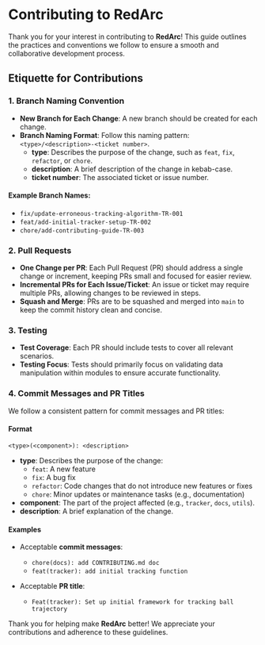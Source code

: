 # Contributing to RedArc

Thank you for your interest in contributing to **RedArc**! This guide outlines the practices and conventions we follow to ensure a smooth and collaborative development process.

## Etiquette for Contributions

### 1. Branch Naming Convention
- **New Branch for Each Change**: A new branch should be created for each change.
- **Branch Naming Format**: Follow this naming pattern: `<type>/<description>-<ticket number>`.
  - **type**: Describes the purpose of the change, such as `feat`, `fix`, `refactor`, or `chore`.
  - **description**: A brief description of the change in kebab-case.
  - **ticket number**: The associated ticket or issue number.

#### Example Branch Names:
- `fix/update-erroneous-tracking-algorithm-TR-001`
- `feat/add-initial-tracker-setup-TR-002`
- `chore/add-contributing-guide-TR-003`

### 2. Pull Requests
- **One Change per PR**: Each Pull Request (PR) should address a single change or increment, keeping PRs small and focused for easier review.
- **Incremental PRs for Each Issue/Ticket**: An issue or ticket may require multiple PRs, allowing changes to be reviewed in steps.
- **Squash and Merge**: PRs are to be squashed and merged into `main` to keep the commit history clean and concise.

### 3. Testing
- **Test Coverage**: Each PR should include tests to cover all relevant scenarios.
- **Testing Focus**: Tests should primarily focus on validating data manipulation within modules to ensure accurate functionality.

### 4. Commit Messages and PR Titles

We follow a consistent pattern for commit messages and PR titles:

#### Format
```
<type>(<component>): <description>
```
- **type**: Describes the purpose of the change:
  - `feat`: A new feature
  - `fix`: A bug fix
  - `refactor`: Code changes that do not introduce new features or fixes
  - `chore`: Minor updates or maintenance tasks (e.g., documentation)
- **component**: The part of the project affected (e.g., `tracker`, `docs`, `utils`).
- **description**: A brief explanation of the change.

#### Examples

- Acceptable **commit messages**:
  - `chore(docs): add CONTRIBUTING.md doc`
  - `feat(tracker): add initial tracking function`

- Acceptable **PR title**:
  - `Feat(tracker): Set up initial framework for tracking ball trajectory`

Thank you for helping make **RedArc** better! We appreciate your contributions and adherence to these guidelines.
